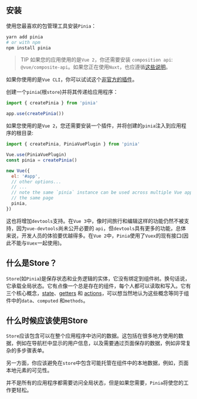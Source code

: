 ## 安装

使用您最喜欢的包管理工具安装`Pinia`：

```sh
yarn add pinia
# or with npm
npm install pinia
```

> TIP
> 如果您的应用使用的是`Vue 2`，你还需要安装 `composition api`: `@vue/composite-api`。如果您正在使用`Nuxt`，也应遵循[这些说明](https://baimingxuan.net/pinia-doc-cn/ssr/nuxt.html)。

如果你使用的是`Vue CLI`，你可以试试这个[非官方的插件](https://github.com/wobsoriano/vue-cli-plugin-pinia)。

创建一个`pinia`(根`store`)并将其传递给应用程序：

```js
import { createPinia } from 'pinia'

app.use(createPinia())
```

如果您使用的是`Vue 2`，您还需要安装一个插件，并将创建的`pinia`注入到应用程序的根目录:

```js
import { createPinia, PiniaVuePlugin } from 'pinia'

Vue.use(PiniaVuePlugin)
const pinia = createPinia()

new Vue({
  el: '#app',
  // other options...
  // ...
  // note the same `pinia` instance can be used across multiple Vue apps on
  // the same page
  pinia,
})
```

这也将增加`devtools`支持。在`Vue 3`中，像时间旅行和编辑这样的功能仍然不被支持，因为`vue-devtools`尚未公开必要的 `api`，但`devtools`具有更多的功能，总体来说，开发人员的体验要优越得多。在`Vue 2`中，`Pinia`使用了`Vuex`的现有接口(因此不能与`Vuex`一起使用)。



## 什么是Store？

`Store`(如`Pinia`)是保存状态和业务逻辑的实体，它没有绑定到组件树。换句话说，它承载全局状态。它有点像一个总是存在的组件，每个人都可以读取和写入。它有三个核心概念，[state](https://baimingxuan.net/pinia-doc-cn/core/state.html)、[getters](https://baimingxuan.net/pinia-doc-cn/core/getters.html) 和 [actions](https://baimingxuan.net/pinia-doc-cn/core/actions.html)，可以想当然地认为这些概念等同于组件中的`data`、`computed` 和`methods`。



## 什么时候应该使用Store

`Store`应该包含可以在整个应用程序中访问的数据。这包括在很多地方使用的数据，例如在导航栏中显示的用户信息，以及需要通过页面保存的数据，例如非常复杂的多步骤表单。 

另一方面，你应该避免在`store`中包含可能托管在组件中的本地数据，例如，页面本地元素的可见性。 

并不是所有的应用程序都需要访问全局状态，但是如果您需要，`Pinia`将使您的工作更轻松。